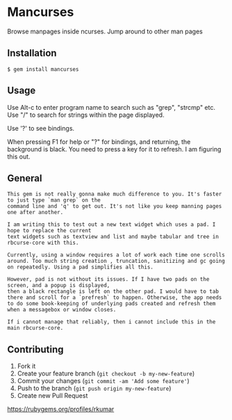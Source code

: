 # Mancurses

Browse manpages inside ncurses. Jump around to other man pages


## Installation

    $ gem install mancurses

## Usage

Use Alt-c to enter program name to search such as "grep", "strcmp" etc.
Use "/" to search for strings within the page displayed.

Use '?' to see bindings.

When pressing F1 for help or "?" for bindings, and returning, the background is black. You need to 
press a key for it to refresh. I am figuring this out.

## General

    This gem is not really gonna make much difference to you. It's faster to just type `man grep` on the 
    command line and 'q' to get out. It's not like you keep manning pages one after another.

    I am writing this to test out a new text widget which uses a pad. I hope to replace the current
    text widgets such as textview and list and maybe tabular and tree in rbcurse-core with this. 

    Currently, using a window requires a lot of work each time one scrolls around. Too much string creation , truncation, sanitizing and gc going on repeatedly. Using a pad simplifies all this.

    However, pad is not without its issues. If I have two pads on the screen, and a popup is displayed,
    then a black rectangle is left on the other pad. I would have to tab there and scroll for a `prefresh` to happen. Otherwise, the app needs to do some book-keeping of underlying pads created and refresh them when a messagebox or window closes.
    
    If i cannot manage that reliably, then i cannot include this in the main rbcurse-core.

## Contributing

1. Fork it
2. Create your feature branch (`git checkout -b my-new-feature`)
3. Commit your changes (`git commit -am 'Add some feature'`)
4. Push to the branch (`git push origin my-new-feature`)
5. Create new Pull Request

https://rubygems.org/profiles/rkumar
